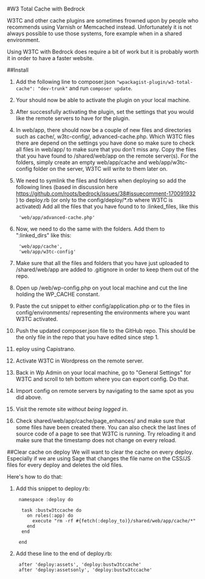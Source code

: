 #W3 Total Cache with Bedrock

W3TC and other cache plugins are sometimes frowned upon by people who recommends using Varnish or Memcached instead. Unfortunately it is not always possible to use those systems, fore example when in a shared environment.
 
Using W3TC with Bedrock does require a bit of work but it is probably worth it in order to have a faster website.  

##Install
1. Add the following line to composer.json `"wpackagist-plugin/w3-total-cache": "dev-trunk"` and run `composer update`.
2. Your should now be able to activate the plugin on your local machine.
3. After successfully activating the plugin, set the settings that you would like the remote servers to have for the plugin.
4. In web/app, there should now be a couple of new files and directories such as cache/, w3tc-config/, advanced-cache.php. Which W3TC files there are depend on the settings you have done so make sure to check all files in web/app/ to make sure that you don't miss any. Copy the files that you have found to /shared/web/app on the remote server(s). For the folders, simply create an empty web/app/cache and web/app/w3tc-config folder on the server, W3TC will write to them later on. 
5. We need to symlink the files and folders when deploying so add the following lines (based in discussion here https://github.com/roots/bedrock/issues/38#issuecomment-170091932 ) to deploy.rb (or only to the config/deploy/*.rb where W3TC is activated)
 Add all the files that you have found to to :linked_files, like this
 
        'web/app/advanced-cache.php'
 
6. Now, we need to do the same with the folders. Add them to ":linked_dirs" like this:
 
        'web/app/cache',
        'web/app/w3tc-config'
        
6. Make sure that all the files and folders that you have just uploaded to /shared/web/app are added to .gitignore in order to keep them out of the repo.  
7. Open up /web/wp-config.php on yout local machine and cut the line holding the WP_CACHE constant.
8. Paste the cut snippet to either config/application.php or to the files in config/environments/ representing the environments where you want W3TC activated.
9. Push the updated composer.json file to the GitHub repo. This should be the only file in the repo that you have edited since step 1.
10. eploy using Capistrano.
11. Activate W3TC in Wordpress on the remote server.
12. Back in Wp Admin on your local machine, go to "General Settings" for W3TC and scroll to teh bottom where you can export config. Do that.
13. Import config on remote servers by navigating to the same spot as you did above. 
14. Visit the remote site *without being logged in*.
15. Check shared/web/app/cache/page_enhances/ and make sure that some files have been created there. You can also check the last lines of source code of a page to see that W3TC is running. Try reloading it and make sure that the timestamp does not change on every reload.

##Clear cache on deploy
We will want to clear the cache on every deploy. Especially if we are using Sage that changes the file name on the CSS/JS files for every deploy and deletes the old files.
 
Here's how to do that:
 
1. Add this snippet to deploy.rb:

        namespace :deploy do
        
         task :bustw3tccache do
           on roles(:app) do
             execute "rm -rf #{fetch(:deploy_to)}/shared/web/app/cache/*"
           end
         end
        
        end

2. Add these line to the end of deploy.rb: 

        after 'deploy:assets', 'deploy:bustw3tccache'
        after 'deploy:assetsonly', 'deploy:bustw3tccache'
 
